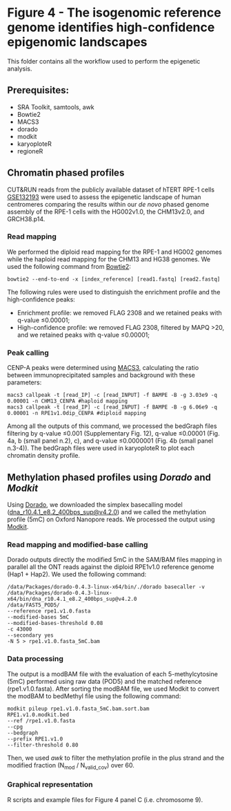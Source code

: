 # Figure 4 - The isogenomic reference genome identifies high-confidence epigenomic landscapes
This folder contains all the workflow used to perform the epigenetic analysis.  

## Prerequisites:
- SRA Toolkit, samtools, awk
- Bowtie2
- MACS3
- dorado
- modkit
- karyoploteR
- regioneR
  
## Chromatin phased profiles 
CUT&RUN reads from the publicly available dataset of hTERT RPE-1 cells [GSE132193](https://doi.org/10.15252/embj.2019102924) were used to assess the epigenetic landscape of human centromeres comparing the results within our *de novo* phased genome assembly of the RPE-1 cells with the HG002v1.0, the CHM13v2.0, and GRCH38.p14.

### Read mapping
We performed the diploid read mapping for the RPE-1 and HG002 genomes while the haploid read mapping for the CHM13 and HG38 genomes. We used the following command from [Bowtie2](https://github.com/BenLangmead/bowtie2):

```
bowtie2 --end-to-end -x [index_reference] [read1.fastq] [read2.fastq]
```
The following rules were used to distinguish the enrichment profile and the high-confidence peaks:

- Enrichment profile: we removed FLAG 2308 and we retained peaks with q-value ≤0.00001;
- High-confidence profile: we removed FLAG 2308, filtered by MAPQ >20, and we retained peaks with q-value ≤0.00001;

### Peak calling
CENP-A peaks were determined using [MACS3](https://github.com/macs3-project/MACS), calculating the ratio between immunoprecipitated samples and background with these parameters:

```
macs3 callpeak -t [read_IP] -c [read_INPUT] -f BAMPE -B -g 3.03e9 -q 0.00001 -n CHM13_CENPA #haploid mapping
macs3 callpeak -t [read_IP] -c [read_INPUT] -f BAMPE -B -g 6.06e9 -q 0.00001 -n RPE1v1.0dip_CENPA #diploid mapping
```
Among all the outputs of this command, we processed the bedGraph files filtering by q-value ≤0.001 (Supplementary Fig. 12), q-value ≤0.00001 (Fig. 4a, b (small panel n.2), c), and q-value ≤0.0000001 (Fig. 4b (small panel n.3-4)).
The bedGraph files were used in karyoploteR to plot each chromatin density profile.

## Methylation phased profiles using *Dorado* and *Modkit*
Using [Dorado](https://github.com/nanoporetech/dorado), we downloaded the simplex basecalling model (dna_r10.4.1_e8.2_400bps_sup@v4.2.0) and we called the methylation profile (5mC) on Oxford Nanopore reads. We processed the output using [Modkit](https://github.com/nanoporetech/modkit).

### Read mapping and modified-base calling
Dorado outputs directly the modified 5mC in the SAM/BAM files mapping in parallel all the ONT reads against the diploid RPE1v1.0 reference genome (Hap1 + Hap2). We used the following command:

```
/data/Packages/dorado-0.4.3-linux-x64/bin/./dorado basecaller -v
/data/Packages/dorado-0.4.3-linux-x64/bin/dna_r10.4.1_e8.2_400bps_sup@v4.2.0
/data/FAST5_POD5/
--reference rpe1.v1.0.fasta
--modified-bases 5mC
--modified-bases-threshold 0.08
-c 43000
--secondary yes
-N 5 > rpe1.v1.0.fasta_5mC.bam
```

### Data processing
The output is a modBAM file with the evaluation of each 5-methylcytosine (5mC) performed using raw data (POD5) and the matched reference (rpe1.v1.0.fasta). After sorting the modBAM file, we used Modkit to convert the modBAM to bedMethyl file using the following command: 

```
modkit pileup rpe1.v1.0.fasta_5mC.bam.sort.bam
RPE1.v1.0.modkit.bed
--ref /rpe1.v1.0.fasta
--cpg
--bedgraph
--prefix RPE1.v1.0
--filter-threshold 0.80
```

Then, we used *awk* to filter the methylation profile in the plus strand and the modified fraction (N<sub>mod</sub> / N<sub>valid_cov</sub>) over 60. 

### Graphical representation
R scripts and example files for Figure 4 panel C (i.e. chromosome 9).
